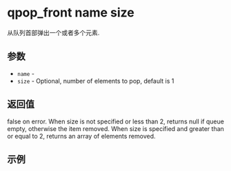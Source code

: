# qpop_front name size

从队列首部弹出一个或者多个元素.

## 参数

* `name` - 
* `size` - Optional, number of elements to pop, default is 1

## 返回值

false on error. When size is not specified or less than 2, returns null if queue empty, otherwise the item removed. When size is specified and greater than or equal to 2, returns an array of elements removed.

## 示例
